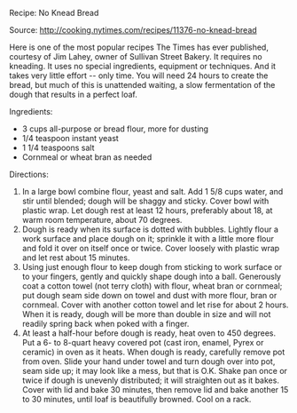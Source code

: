 
Recipe: No Knead Bread

Source:
http://cooking.nytimes.com/recipes/11376-no-knead-bread

Here is one of the most popular recipes The Times has ever published, courtesy
of Jim Lahey, owner of Sullivan Street Bakery. It requires no kneading. It uses
no special ingredients, equipment or techniques. And it takes very little
effort -- only time. You will need 24 hours to create the bread, but much of
this is unattended waiting, a slow fermentation of the dough that results in a
perfect loaf.

Ingredients:

- 3 cups all-purpose or bread flour, more for dusting
- 1/4 teaspoon instant yeast
- 1 1/4 teaspoons salt
- Cornmeal or wheat bran as needed

Directions:

1. In a large bowl combine flour, yeast and salt. Add 1 5/8 cups water, and
   stir until blended; dough will be shaggy and sticky. Cover bowl with plastic
   wrap. Let dough rest at least 12 hours, preferably about 18, at warm room
   temperature, about 70 degrees.
2. Dough is ready when its surface is dotted with bubbles. Lightly flour a work
   surface and place dough on it; sprinkle it with a little more flour and fold
   it over on itself once or twice. Cover loosely with plastic wrap and let
   rest about 15 minutes.
3. Using just enough flour to keep dough from sticking to work surface or to
   your fingers, gently and quickly shape dough into a ball. Generously coat a
   cotton towel (not terry cloth) with flour, wheat bran or cornmeal; put dough
   seam side down on towel and dust with more flour, bran or cornmeal. Cover
   with another cotton towel and let rise for about 2 hours. When it is ready,
   dough will be more than double in size and will not readily spring back when
   poked with a finger.
4. At least a half-hour before dough is ready, heat oven to 450 degrees. Put a
   6- to 8-quart heavy covered pot (cast iron, enamel, Pyrex or ceramic) in
   oven as it heats. When dough is ready, carefully remove pot from oven. Slide
   your hand under towel and turn dough over into pot, seam side up; it may
   look like a mess, but that is O.K. Shake pan once or twice if dough is
   unevenly distributed; it will straighten out as it bakes. Cover with lid and
   bake 30 minutes, then remove lid and bake another 15 to 30 minutes, until
   loaf is beautifully browned. Cool on a rack.

